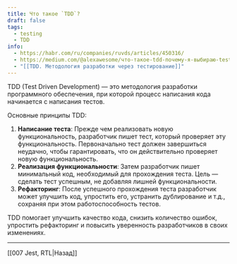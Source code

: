 ```yaml
---
title: Что такое `TDD`?
draft: false
tags:
  - testing
  - TDD
info:
  - https://habr.com/ru/companies/ruvds/articles/450316/
  - https://medium.com/@alexawesome/что-такое-tdd-почему-я-выбираю-test-driven-development-c1372f75d53d
  - "[[TDD. Методология разработки через тестирование]]"
---
```

TDD (Test Driven Development) — это методология разработки программного обеспечения, при которой процесс написания кода начинается с написания тестов. 

Основные принципы TDD:
1. **Написание теста**: Прежде чем реализовать новую функциональность, разработчик пишет тест, который проверяет эту функциональность. Первоначально тест должен завершиться неудачно, чтобы гарантировать, что он действительно проверяет новую функциональность.
2. **Реализация функциональности**: Затем разработчик пишет минимальный код, необходимый для прохождения теста. Цель — сделать тест успешным, не добавляя лишней функциональности.
3. **Рефакторинг**: После успешного прохождения теста разработчик может улучшить код, упростить его, устранить дублирование и т.д., сохраняя при этом работоспособность тестов.

TDD помогает улучшить качество кода, снизить количество ошибок, упростить рефакторинг и повысить уверенность разработчиков в своих изменениях.

____

[[007 Jest, RTL|Назад]]